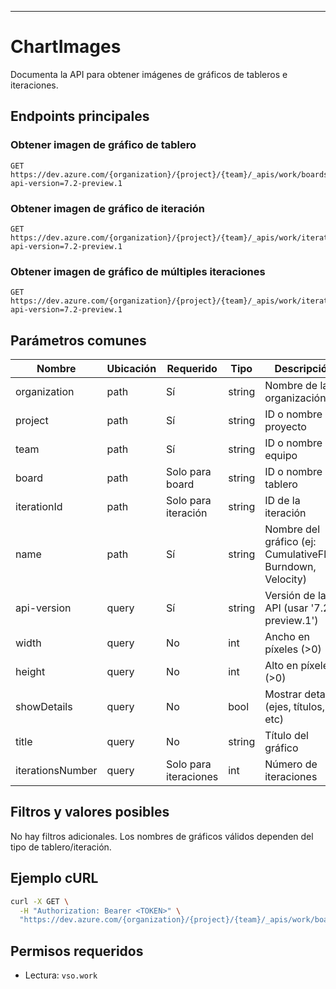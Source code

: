 ---
# ChartImages

Documenta la API para obtener imágenes de gráficos de tableros e iteraciones.

## Endpoints principales

### Obtener imagen de gráfico de tablero
```
GET https://dev.azure.com/{organization}/{project}/{team}/_apis/work/boards/{board}/chartimages/{name}?api-version=7.2-preview.1
```
### Obtener imagen de gráfico de iteración
```
GET https://dev.azure.com/{organization}/{project}/{team}/_apis/work/iterations/{iterationId}/chartimages/{name}?api-version=7.2-preview.1
```
### Obtener imagen de gráfico de múltiples iteraciones
```
GET https://dev.azure.com/{organization}/{project}/{team}/_apis/work/iterations/chartimages/{name}?api-version=7.2-preview.1
```

## Parámetros comunes

| Nombre         | Ubicación | Requerido | Tipo   | Descripción |
|--------------- |-----------|-----------|--------|-------------|
| organization   | path      | Sí        | string | Nombre de la organización |
| project        | path      | Sí        | string | ID o nombre del proyecto |
| team           | path      | Sí        | string | ID o nombre del equipo |
| board          | path      | Solo para board | string | ID o nombre del tablero |
| iterationId    | path      | Solo para iteración | string | ID de la iteración |
| name           | path      | Sí        | string | Nombre del gráfico (ej: CumulativeFlow, Burndown, Velocity) |
| api-version    | query     | Sí        | string | Versión de la API (usar '7.2-preview.1') |
| width          | query     | No        | int    | Ancho en píxeles (>0) |
| height         | query     | No        | int    | Alto en píxeles (>0) |
| showDetails    | query     | No        | bool   | Mostrar detalles (ejes, títulos, etc) |
| title          | query     | No        | string | Título del gráfico |
| iterationsNumber| query    | Solo para iteraciones | int | Número de iteraciones |

## Filtros y valores posibles

No hay filtros adicionales. Los nombres de gráficos válidos dependen del tipo de tablero/iteración.

## Ejemplo cURL

```bash
curl -X GET \
  -H "Authorization: Bearer <TOKEN>" \
  "https://dev.azure.com/{organization}/{project}/{team}/_apis/work/boards/{board}/chartimages/{name}?width=800&height=400&showDetails=true&title=MiGrafico&api-version=7.2-preview.1"
```

## Permisos requeridos

* Lectura: `vso.work`
